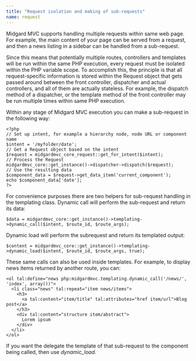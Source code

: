 ```yaml
---
title: "Request isolation and making of sub-requests"
name: request
---
```

Midgard MVC supports handling multiple requests within same web page. For example, the main content of your page can be served from a request, and then a news listing in a sidebar can be handled from a sub-request.

Since this means that potentially multiple routes, controllers and templates will be run within the same PHP execution, every request must be isolated within the PHP variable scope. To accomplish this, the principle is that all request-specific information is stored within the Request object that gets passed around between the front controller, dispatcher and actual controllers, and all of them are actually stateless. For example, the dispatch method of a dispatcher, or the template method of the front controller may be run multiple times within same PHP execution.

Within any stage of Midgard MVC execution you can make a sub-request in the following way:

    <?php
    // Set up intent, for example a hierarchy node, node URL or component name
    $intent = '/myfolder/date';
    // Get a Request object based on the intent
    $request = midgardmvc_core_request::get_for_intent($intent);
    // Process the Request
    midgardmvc_core::get_instance()->dispatcher->dispatch($request);
    // Use the resulting data
    $component_data = $request->get_data_item('current_component');
    echo $component_data['date'];
    ?>

For convenience purposes there are two helpers for sub-request handling in the templating class. Dynamic call will perform the sub-request and return its data:

    $data = midgardmvc_core::get_instance()->templating->dynamic_call($intent, $route_id, $route_args);

Dynamic load will perform the subrequest and return its templated output:

    $content = midgardmvc_core::get_instance()->templating->dynamic_load($intent, $route_id, $route_args, true);
    
These same calls can also be used inside templates. For example, to display news items returned by another route, you can:

    <ol tal:define="news php:midgardmvc.templating.dynamic_call('/news/', 'index', array())">
      <li class="news" tal:repeat="item news/items">
        <h3>
          <a tal:content="item/title" tal:attributes="href item/url">Blog post</a>
        </h3>
        <div tal:content="structure item/abstract">
          Lorem ipsum
        </div>
      </li>
    </ol>

If you want the delegate the template of that sub-request to the component being called, then use _dynamic_load_.
